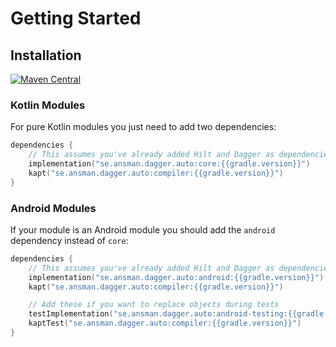 # Getting Started

## Installation
[![Maven Central](https://img.shields.io/maven-central/v/se.ansman.dagger.auto/core.svg)](https://central.sonatype.com/search?smo=true&q=se.ansman.dagger.auto)

### Kotlin Modules
For pure Kotlin modules you just need to add two dependencies:
```kotlin
dependencies {
    // This assumes you've already added Hilt and Dagger as dependencies
    implementation("se.ansman.dagger.auto:core:{{gradle.version}}")
    kapt("se.ansman.dagger.auto:compiler:{{gradle.version}}")
}
```

### Android Modules
If your module is an Android module you should add the `android` dependency instead of `core`:
```kotlin
dependencies {
    // This assumes you've already added Hilt and Dagger as dependencies
    implementation("se.ansman.dagger.auto:android:{{gradle.version}}")
    kapt("se.ansman.dagger.auto:compiler:{{gradle.version}}")

    // Add these if you want to replace objects during tests
    testImplementation("se.ansman.dagger.auto:android-testing:{{gradle.version}}")
    kaptTest("se.ansman.dagger.auto:compiler:{{gradle.version}}")
}
```